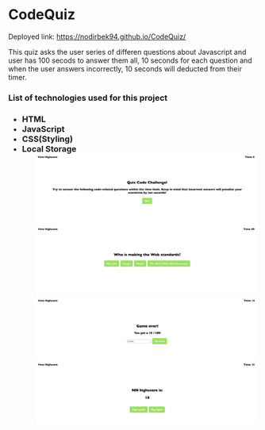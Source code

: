 # CodeQuiz
Deployed link: https://nodirbek94.github.io/CodeQuiz/
<p>This quiz asks the user series of differen questions about Javascript and user has 100 secods to answer them all, 10 seconds for each question and when the user answers incorrectly, 10 seconds will deducted from their timer. </p>
<h3>List of technologies used for this project<h3>
    <ul>
      <li>HTML
      <li>JavaScript
      <li>CSS(Styling)
      <li>Local Storage
      <ul>
<img src="./imgs/Screen%20Shot%202020-09-09%20at%205.55.57%20PM.png" alt="start page">
<img src="./imgs/Screen%20Shot%202020-09-09%20at%205.56.56%20PM.png" alt="quiz questions">
<img src="./imgs/Screen%20Shot%202020-09-09%20at%205.57.20%20PM.png" alt="end game">
<img src="./imgs/Screen%20Shot%202020-09-09%20at%205.57.45%20PM.png" alt="highscore page">

